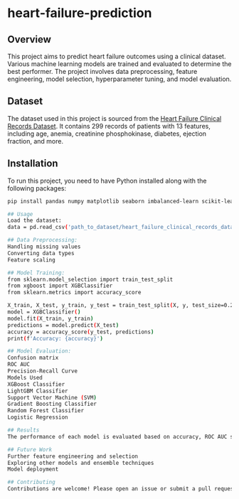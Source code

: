# heart-failure-prediction

## Overview
This project aims to predict heart failure outcomes using a clinical dataset. Various machine learning models are trained and evaluated to determine the best performer. The project involves data preprocessing, feature engineering, model selection, hyperparameter tuning, and model evaluation.

## Dataset
The dataset used in this project is sourced from the [Heart Failure Clinical Records Dataset](https://www.kaggle.com/andrewmvd/heart-failure-clinical-data). It contains 299 records of patients with 13 features, including age, anemia, creatinine phosphokinase, diabetes, ejection fraction, and more.

## Installation
To run this project, you need to have Python installed along with the following packages:
```bash
pip install pandas numpy matplotlib seaborn imbalanced-learn scikit-learn xgboost lightgbm

## Usage
Load the dataset:
data = pd.read_csv('path_to_dataset/heart_failure_clinical_records_dataset.csv')

## Data Preprocessing:
Handling missing values
Converting data types
Feature scaling

## Model Training:
from sklearn.model_selection import train_test_split
from xgboost import XGBClassifier
from sklearn.metrics import accuracy_score

X_train, X_test, y_train, y_test = train_test_split(X, y, test_size=0.2, random_state=42)
model = XGBClassifier()
model.fit(X_train, y_train)
predictions = model.predict(X_test)
accuracy = accuracy_score(y_test, predictions)
print(f'Accuracy: {accuracy}')

## Model Evaluation:
Confusion matrix
ROC AUC
Precision-Recall Curve
Models Used
XGBoost Classifier
LightGBM Classifier
Support Vector Machine (SVM)
Gradient Boosting Classifier
Random Forest Classifier
Logistic Regression

## Results
The performance of each model is evaluated based on accuracy, ROC AUC score, and other relevant metrics. Detailed results and comparison are provided in the notebook.

## Future Work
Further feature engineering and selection
Exploring other models and ensemble techniques
Model deployment

## Contributing
Contributions are welcome! Please open an issue or submit a pull request for any suggestions or improvements.
